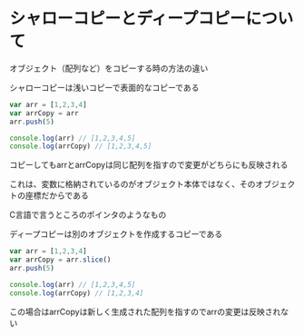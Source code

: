 # シャローコピーとディープコピーについて

オブジェクト（配列など）をコピーする時の方法の違い

シャローコピーは浅いコピーで表面的なコピーである

```js
var arr = [1,2,3,4]
var arrCopy = arr
arr.push(5)

console.log(arr) // [1,2,3,4,5]
console.log(arrCopy) // [1,2,3,4,5]
```

コピーしてもarrとarrCopyは同じ配列を指すので変更がどちらにも反映される

これは、変数に格納されているのがオブジェクト本体ではなく、そのオブジェクトの座標だからである

C言語で言うところのポインタのようなもの

ディープコピーは別のオブジェクトを作成するコピーである

```js
var arr = [1,2,3,4]
var arrCopy = arr.slice()
arr.push(5)

console.log(arr) // [1,2,3,4,5]
console.log(arrCopy) // [1,2,3,4]
```

この場合はarrCopyは新しく生成された配列を指すのでarrの変更は反映されない

